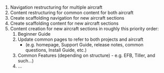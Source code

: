 1. Navigation restructuring for multiple aircraft
2. Content restructuring for common content for both aircraft
3. Create scaffolding navigation for new aircraft sections
4. Create scaffolding content for new aircraft sections
5. Content creation for new aircraft sections in roughly this priority order:
   1. Beginner Guide 
   2. Update common pages to refer to both projects and aircraft 
      - (e.g. homepage, Support Guide, release notes, common questions, Install Guide, etc.)
   3. Common Features (depending on structure) - e.g. EFB, Tiller, and such...)
   4. ...
